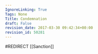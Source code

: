 ```yaml
---
IgnoreLinking: True
Tags: None
Title: Condemnation
draft: False
revision_date: 2017-03-30 09:42:34+00:00
revision_id: 50281
---
```


#REDIRECT [[Sanction]]